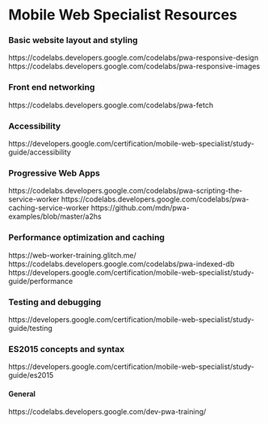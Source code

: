 # Mobile Web Specialist Resources



<h3>Basic website layout and styling</h3>
https://codelabs.developers.google.com/codelabs/pwa-responsive-design
https://codelabs.developers.google.com/codelabs/pwa-responsive-images

<h3>Front end networking</h3>
https://codelabs.developers.google.com/codelabs/pwa-fetch

<h3>Accessibility</h3>
https://developers.google.com/certification/mobile-web-specialist/study-guide/accessibility

<h3>Progressive Web Apps</h3>
https://codelabs.developers.google.com/codelabs/pwa-scripting-the-service-worker
https://codelabs.developers.google.com/codelabs/pwa-caching-service-worker
https://github.com/mdn/pwa-examples/blob/master/a2hs

<h3>Performance optimization and caching</h3>
https://web-worker-training.glitch.me/
https://codelabs.developers.google.com/codelabs/pwa-indexed-db
https://developers.google.com/certification/mobile-web-specialist/study-guide/performance

<h3>Testing and debugging</h3>
https://developers.google.com/certification/mobile-web-specialist/study-guide/testing

<h3>ES2015 concepts and syntax</h3>
https://developers.google.com/certification/mobile-web-specialist/study-guide/es2015


<h4>General</h4>
https://codelabs.developers.google.com/dev-pwa-training/
